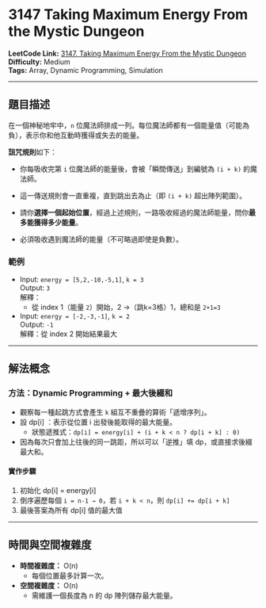 # 3147 Taking Maximum Energy From the Mystic Dungeon

**LeetCode Link:** [3147. Taking Maximum Energy From the Mystic Dungeon](https://leetcode.com/problems/taking-maximum-energy-from-the-mystic-dungeon/)  
**Difficulty:** Medium  
**Tags:** Array, Dynamic Programming, Simulation

---

## 題目描述
在一個神秘地牢中，`n` 位魔法師排成一列。每位魔法師都有一個能量值（可能為負），表示你和他互動時獲得或失去的能量。

**詛咒規則**如下：

- 你每吸收完第 `i` 位魔法師的能量後，會被「瞬間傳送」到編號為 `(i + k)` 的魔法師。
- 這一傳送規則會一直重複，直到跳出去為止（即 `(i + k)` 超出陣列範圍）。
- 請你**選擇一個起始位置**，經過上述規則，一路吸收經過的魔法師能量，問你**最多能獲得多少能量**。

- 必須吸收遇到魔法師的能量（不可略過即使是負數）。

### 範例

- Input: `energy = [5,2,-10,-5,1]`, `k = 3`  
  Output: `3`  
  解釋：  
  - 從 index 1（能量 `2`）開始，2 →（跳k=3格）1，總和是 `2+1=3`
- Input: `energy = [-2,-3,-1]`, `k = 2`  
  Output: `-1`  
  解釋：從 index 2 開始結果最大

---

## 解法概念

### 方法：Dynamic Programming + 最大後綴和
- 觀察每一種起跳方式會產生 `k` 組互不重疊的算術「遞增序列」。
- 設 dp[i] ：表示從位置 i 出發後能取得的最大能量。
    - 狀態遞推式：`dp[i] = energy[i] + (i + k < n ? dp[i + k] : 0)`
- 因為每次只會加上往後的同一跳距，所以可以「逆推」填 dp，或直接求後綴最大和。

#### 實作步驟

1. 初始化 dp[i] = energy[i]
2. 倒序遍歷每個 `i = n-1 → 0`，若 `i + k < n`，則 `dp[i] += dp[i + k]`
3. 最後答案為所有 dp[i] 值的最大值

---

## 時間與空間複雜度

- **時間複雜度：** O(n)  
  - 每個位置最多計算一次。
- **空間複雜度：** O(n)  
  - 需維護一個長度為 n 的 dp 陣列儲存最大能量。